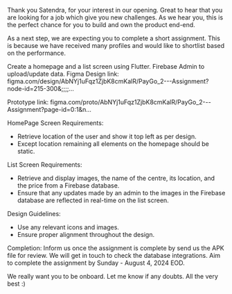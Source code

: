 Thank you Satendra, for your interest in our opening. Great to hear that you are looking for a job which give you new challenges. As we hear you, this is the perfect chance for you to build and own the product end-end.

As a next step, we are expecting you to complete a short assignment. This is because we have received many profiles and would like to shortlist based on the performance.

Create a homepage and a list screen using Flutter. Firebase Admin to upload/update data.
Figma Design link: figma.com/design/AbNYj1uFqz1ZjbK8cmKalR/PayGo_2---Assignment?node-id=215-300&;;;;…

Prototype link: figma.com/proto/AbNYj1uFqz1ZjbK8cmKalR/PayGo_2---Assignment?page-id=0:1&n…

HomePage Screen Requirements:
- Retrieve location of the user and show it top left as per design.
- Except location remaining all elements on the homepage should be static.

List Screen Requirements:
- Retrieve and display images, the name of the centre, its location, and the price from a Firebase database.
- Ensure that any updates made by an admin to the images in the Firebase database are reflected in real-time on the list screen.

Design Guidelines:
- Use any relevant icons and images.
- Ensure proper alignment throughout the design.

Completion:
Inform us once the assignment is complete by send us the APK file for review. We will get in touch to check the database integrations. Aim to complete the assignment by Sunday - August 4, 2024 EOD.

We really want you to be onboard. Let me know if any doubts.
All the very best :)

